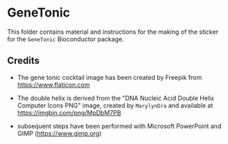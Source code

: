 # GeneTonic

This folder contains material and instructions for the making of the sticker for the `GeneTonic` Bioconductor package.

## Credits

* The gene tonic cocktail image has been created by Freepik from https://www.flaticon.com

* The double helix is derived from the "DNA Nucleic Acid Double Helix Computer Icons PNG" image, created by `MarylynDra` and available at https://imgbin.com/png/MpDbM7PB

* subsequent steps have been performed with Microsoft PowerPoint and GIMP (https://www.gimp.org)
